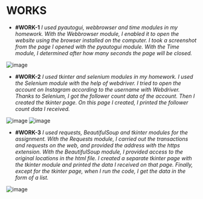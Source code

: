 # WORKS
- **#WORK-1**
_I used pyautogui, webbrowser and time modules in my homework. With the Webbrowser module, I enabled it to open the website using the browser installed on the computer. I took a screenshot from the page I opened with the pyautogui module. With the Time module, I determined after how many seconds the page will be closed._

![image](https://github.com/bsrnr24/python/assets/137452702/55574ef0-39e3-445b-a018-955f60c90946)

- **#WORK-2**
_I used tkinter and selenium modules in my homework. I used the Selenium module with the help of webdriver. I tried to open the account on Instagram according to the username with Webdriver. Thanks to Selenium, I got the follower count data of the account. Then I created the tkinter page. On this page I created, I printed the follower count data I received._

![image](https://github.com/bsrnr24/python/assets/137452702/5c817189-9a52-4988-842a-fc8351fa5088)
![image](https://github.com/bsrnr24/python/assets/137452702/1af1597a-0c05-4b20-bd69-bc1750234a56)

- **#WORK-3**
_I used requests, BeautifulSoup and tkinter modules for the assignment. With the Requests module, I carried out the transactions and requests on the web, and provided the address with the https extension. With the BeautifulSoup module, I provided access to the original locations in the html file. I created a separate tkinter page with the tkinter module and printed the data I received on that page. Finally, except for the tkinter page, when I run the code, I get the data in the form of a list._

![image](https://github.com/bsrnr24/python/assets/137452702/2e4297c3-e7b9-4588-a07f-16393ca69e3b)

